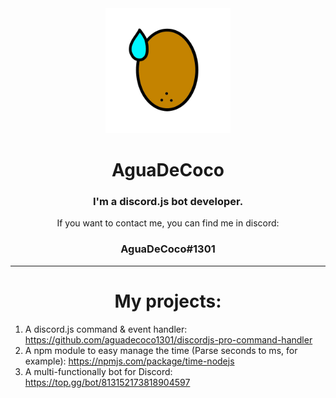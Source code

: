 <!--
**aguadecoco1301/aguadecoco1301** is a ✨ _special_ ✨ repository because its `README.md` (this file) appears on your GitHub profile.

Here are some ideas to get you started:

- 🔭 I’m currently working on ...
- 🌱 I’m currently learning ...
- 👯 I’m looking to collaborate on ...
- 🤔 I’m looking for help with ...
- 💬 Ask me about ...
- 📫 How to reach me: ...
- 😄 Pronouns: ...
- ⚡ Fun fact: ...
-->
<div align="center">
  <img src="https://github.com/aguadecoco1301/aguadecoco1301/blob/main/pic.png?" width="200"/>
<h1 align="center"><b>AguaDeCoco</b></h1>

### I'm a discord.js bot developer.
If you want to contact me, you can find me in discord: 
### AguaDeCoco#1301
</div>
<hr>
<h1 align="center">My projects:</h1>

1. A discord.js command & event handler: https://github.com/aguadecoco1301/discordjs-pro-command-handler
2. A npm module to easy manage the time (Parse seconds to ms, for example): https://npmjs.com/package/time-nodejs
3. A multi-functionally bot for Discord: https://top.gg/bot/813152173818904597
